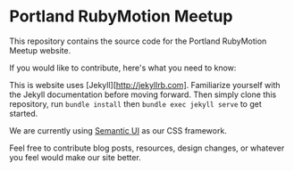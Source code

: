 # Portland RubyMotion Meetup

This repository contains the source code for the Portland RubyMotion Meetup website.

If you would like to contribute, here's what you need to know:

This is website uses [Jekyll][http://jekyllrb.com]. Familiarize yourself with the
Jekyll documentation before moving forward. Then simply clone this repository, run
`bundle install` then `bundle exec jekyll serve` to get started.

We are currently using [Semantic UI](http://semantic-ui.com) as our CSS framework.

Feel free to contribute blog posts, resources, design changes, or whatever you
feel would make our site better.
